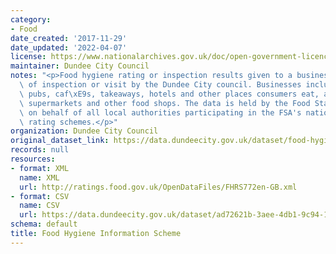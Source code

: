 ```yaml
---
category:
- Food
date_created: '2017-11-29'
date_updated: '2022-04-07'
license: https://www.nationalarchives.gov.uk/doc/open-government-licence/version/3/
maintainer: Dundee City Council
notes: "<p>Food hygiene rating or inspection results given to a businesses and date\
  \ of inspection or visit by the Dundee City council. Businesses include restaurants,\
  \ pubs, caf\xE9s, takeaways, hotels and other places consumers eat, as well as in\
  \ supermarkets and other food shops. The data is held by the Food Standards Agency\
  \ on behalf of all local authorities participating in the FSA's national food hygiene\
  \ rating schemes.</p>"
organization: Dundee City Council
original_dataset_link: https://data.dundeecity.gov.uk/dataset/food-hygiene-information-scheme
records: null
resources:
- format: XML
  name: XML
  url: http://ratings.food.gov.uk/OpenDataFiles/FHRS772en-GB.xml
- format: CSV
  name: CSV
  url: https://data.dundeecity.gov.uk/dataset/ad72621b-3aee-4db1-9c94-141420379a65/resource/e6e81dec-e5ca-42bf-9f67-f1f71b71a240/download/fhrs.csv
schema: default
title: Food Hygiene Information Scheme
---
```

